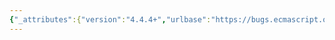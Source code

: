 ```yaml
---
{"_attributes":{"version":"4.4.4+","urlbase":"https://bugs.ecmascript.org/","maintainer":"dherman@mozilla.com"},"bug":{"bug_id":2666,"creation_ts":"2014-04-17 05:56:00 -0700","short_desc":"5.1.5 Grammar Notation: Typo \"underscope\" -> \"underscore\"","delta_ts":"2014-05-06 16:52:54 -0700","product":"Draft for 6th Edition","component":"editorial issue","version":"Rev 23: April 5, 2014 Draft","rep_platform":"All","op_sys":"All","bug_status":"RESOLVED","resolution":"FIXED","priority":"Normal","bug_severity":"normal","everconfirmed":true,"reporter":{"uid":"andrebargull","name":"André Bargull"},"assigned_to":{"uid":"allen","name":"Allen Wirfs-Brock"},"long_desc":[{"commentid":7765,"comment_count":0,"who":{"uid":"andrebargull","name":"André Bargull"},"bug_when":"2014-04-17 05:56:24 -0700","thetext":"5.1.5 Grammar Notation:\n\n\"by an underscope\" -> \"by an underscore\""},{"commentid":7786,"comment_count":1,"who":{"uid":"allen","name":"Allen Wirfs-Brock"},"bug_when":"2014-04-17 08:21:30 -0700","thetext":"fixed in rev24 editor's draft"},{"commentid":8191,"comment_count":2,"who":{"uid":"allen","name":"Allen Wirfs-Brock"},"bug_when":"2014-05-06 16:52:54 -0700","thetext":"fixed in rev24"}]}}
---
```

